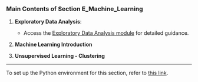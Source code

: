 ### Main Contents of Section E_Machine_Learning

1. **Exploratory Data Analysis**: 
   - Access the [Exploratory Data Analysis module](https://elearn.uef.fi/mod/hvp/view.php?id=484877) for detailed guidance.

2. **Machine Learning Introduction**

3. **Unsupervised Learning - Clustering**

---

To set up the Python environment for this section, refer to [this link](https://elearn.uef.fi/mod/hvp/view.php?id=484738).

